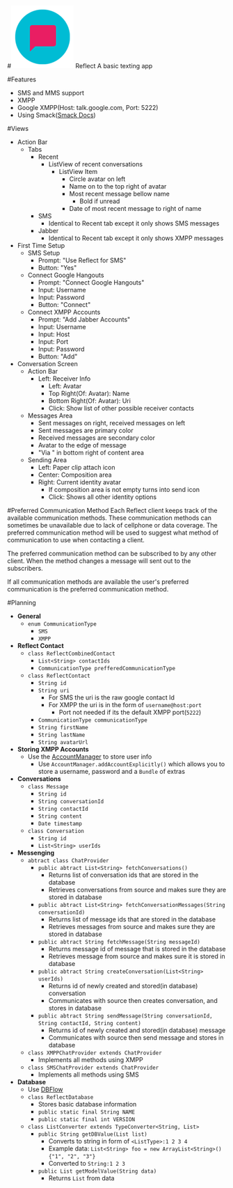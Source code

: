 #![Reflect](/app/src/main/res/mipmap-xxhdpi/ic_launcher.png) Reflect
A basic texting app

#Features
- SMS and MMS support
- XMPP
 - Google XMPP(Host: talk.google.com, Port: 5222)
 - Using Smack([Smack Docs](https://www.igniterealtime.org/builds/smack/docs/4.1.0/documentation/))

#Views
- Action Bar
  - Tabs
    - Recent
      - ListView of recent conversations
        - ListView Item
          - Circle avatar on left
          - Name on to the top right of avatar
          - Most recent message bellow name
            - Bold if unread
          - Date of most recent message to right of name
    - SMS
      - Identical to Recent tab except it only shows SMS messages
    - Jabber
      - Identical to Recent tab except it only shows XMPP messages
- First Time Setup
  - SMS Setup
    - Prompt: "Use Reflect for SMS"
    - Button: "Yes"
  - Connect Google Hangouts
    - Prompt: "Connect Google Hangouts"
    - Input: Username
    - Input: Password
    - Button: "Connect"
  - Connect XMPP Accounts
    - Prompt: "Add Jabber Accounts"
    - Input: Username
    - Input: Host
    - Input: Port
    - Input: Password
    - Button: "Add"
- Conversation Screen
  - Action Bar
    - Left: Receiver Info
      - Left: Avatar
      - Top Right(Of: Avatar): Name
      - Bottom Right(Of: Avatar): Uri
      - Click: Show list of other possible receiver contacts
  - Messages Area
    - Sent messages on right, received messages on left
    - Sent messages are primary color
    - Received messages are secondary color
    - Avatar to the edge of message
    - "Via <Communication Method>" in bottom right of content area
  - Sending Area
    - Left: Paper clip attach icon
    - Center: Composition area
    - Right: Current identity avatar
      - If composition area is not empty turns into send icon
      - Click: Shows all other identity options

#Preferred Communication Method
Each Reflect client keeps track of the available communication methods. These communication methods
can sometimes be unavailable due to lack of cellphone or data coverage. The preferred communication
method will be used to suggest what method of communication to use when contacting a client.

The preferred communication method can be subscribed to by any other client. When the method changes
a message will sent out to the subscribers.

If all communication methods are available the user's preferred communication is the preferred
communication method.

#Planning
- **General**
  - `enum CommunicationType`
    - `SMS`
    - `XMPP`
- **Reflect Contact**
  - `class ReflectCombinedContact`
    - `List<String> contactIds`
    - `CommunicationType prefferedCommunicationType`
  - `class ReflectContact`
    - `String id`
    - `String uri`
      - For SMS the uri is the raw google contact Id
      - For XMPP the uri is in the form of `username@host:port`
        - Port not needed if its the default XMPP port(`5222`)
    - `CommunicationType communicationType`
    - `String firstName`
    - `String lastName`
    - `String avatarUrl`
- **Storing XMPP Accounts**
  - Use the [AccountManager](http://developer.android.com/reference/android/accounts/AccountManager.html) to store user info
    - Use `AccountManager.addAccountExplicitly()` which allows you to store a username, password and a `Bundle` of extras
- **Conversations**
  - `class Message`
    - `String id`
    - `String conversationId`
    - `String contactId`
    - `String content`
    - `Date timestamp`
  - `class Conversation`
    - `String id`
    - `List<String> userIds`
- **Messenging**
  - `abtract class ChatProvider`
    - `public abtract List<String> fetchConversations()`
      - Returns list of conversation ids that are stored in the database
      - Retrieves conversations from source and makes sure they are stored in
        database
    - `public abtract List<String> fetchConversationMessages(String conversationId)`
      - Returns list of message ids that are stored in the database
      - Retrieves messages from source and makes sure they are stored in
        database
    - `public abtract String fetchMessage(String messageId)`
      - Returns message id of message that is stored in the database
      - Retrieves message from source and makes sure it is stored in database
    - `public abtract String createConversation(List<String> userIds)`
      - Returns id of newly created and stored(in database) conversation
      - Communicates with source then creates conversation, and stores in
        database
    - `public abtract String sendMessage(String conversationId, String contactId, String content)`
      - Returns id of newly created and stored(in database) message
      - Communicates with source then send message and stores in database
  - `class XMPPChatProvider extends ChatProvider`
    - Implements all methods using XMPP
  - `class SMSChatProvider extends ChatProvider`
    - Implements all methods using SMS
- **Database**
  - Use [DBFlow](https://github.com/Raizlabs/DBFlow)
  - `class ReflectDatabase`
    - Stores basic database information
    - `public static final String NAME`
    - `public static final int VERSION`
  - `class ListConverter extends TypeConverter<String, List>`
    - `public String getDBValue(List list)`
      - Converts to string in form of `<ListType>:1 2 3 4`
      - Example data: `List<String> foo = new ArrayList<String>(){"1", "2", "3"}`
      - Converted to `String:1 2 3`
    - `public List getModelValue(String data)`
      - Returns `List` from data
